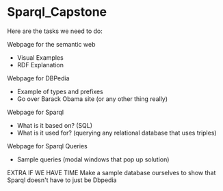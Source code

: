 # Sparql_Capstone

Here are the tasks we need to do: 

Webpage for the semantic web
- Visual Examples
- RDF Explanation 

Webpage for DBPedia
- Example of types and prefixes
- Go over Barack Obama site (or any other thing really)

Webpage for Sparql               
- What is it based on? (SQL)
- What is it used for? (querying any relational database that uses triples)

Webpage for Sparql Queries     
- Sample queries (modal windows that pop up solution)

EXTRA IF WE HAVE TIME
Make a sample database ourselves to show that Sparql doesn't have to just be Dbpedia


